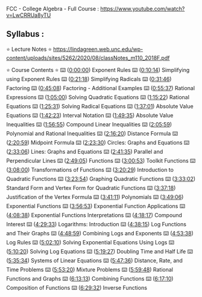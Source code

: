 FCC - College Algebra - Full Course :
https://www.youtube.com/watch?v=LwCRRUa8yTU

## Syllabus :
⭐️ Lecture Notes ⭐️
https://lindagreen.web.unc.edu/wp-content/uploads/sites/5262/2020/08/classNotes_m110_2018F.pdf

⭐️ Course Contents ⭐️ 
⌨️ ([0:00:00](https://www.youtube.com/watch?v=LwCRRUa8yTU)) Exponent Rules 
⌨️ ([0:10:14](https://www.youtube.com/watch?v=LwCRRUa8yTU&t=614s)) Simplifying using Exponent Rules
⌨️ ([0:21:18](https://www.youtube.com/watch?v=LwCRRUa8yTU&t=1278s)) Simplifying Radicals 
⌨️ ([0:31:46](https://www.youtube.com/watch?v=LwCRRUa8yTU&t=1906s)) Factoring 
⌨️ ([0:45:08](https://www.youtube.com/watch?v=LwCRRUa8yTU&t=2708s)) Factoring - Additional Examples 
⌨️ ([0:55:37](https://www.youtube.com/watch?v=LwCRRUa8yTU&t=3337s)) Rational Expressions
⌨️ ([1:05:00](https://www.youtube.com/watch?v=LwCRRUa8yTU&t=3900s)) Solving Quadratic Equations 
⌨️ ([1:15:22](https://www.youtube.com/watch?v=LwCRRUa8yTU&t=4522s)) Rational Equations
⌨️ ([1:25:31](https://www.youtube.com/watch?v=LwCRRUa8yTU&t=5131s)) Solving Radical Equations 
⌨️ ([1:37:01](https://www.youtube.com/watch?v=LwCRRUa8yTU&t=5821s)) Absolute Value Equations 
⌨️ ([1:42:23](https://www.youtube.com/watch?v=LwCRRUa8yTU&t=6143s)) Interval Notation
⌨️ ([1:49:35](https://www.youtube.com/watch?v=LwCRRUa8yTU&t=6575s)) Absolute Value Inequalities 
⌨️ ([1:56:55](https://www.youtube.com/watch?v=LwCRRUa8yTU&t=7015s)) Compound Linear Inequalities
⌨️ ([2:05:59](https://www.youtube.com/watch?v=LwCRRUa8yTU&t=7559s)) Polynomial and Rational Inequalities
⌨️ ([2:16:20](https://www.youtube.com/watch?v=LwCRRUa8yTU&t=8180s)) Distance Formula 
⌨️ ([2:20:59](https://www.youtube.com/watch?v=LwCRRUa8yTU&t=8459s)) Midpoint Formula 
⌨️ ([2:23:30](https://www.youtube.com/watch?v=LwCRRUa8yTU&t=8610s)) Circles: Graphs and Equations 
⌨️ ([2:33:06](https://www.youtube.com/watch?v=LwCRRUa8yTU&t=9186s)) Lines: Graphs and Equations
⌨️ ([2:41:35](https://www.youtube.com/watch?v=LwCRRUa8yTU&t=9695s)) Parallel and Perpendicular Lines 
⌨️ ([2:49:05](https://www.youtube.com/watch?v=LwCRRUa8yTU&t=10145s)) Functions 
⌨️ ([3:00:53](https://www.youtube.com/watch?v=LwCRRUa8yTU&t=10853s)) Toolkit Functions 
⌨️ ([3:08:00](https://www.youtube.com/watch?v=LwCRRUa8yTU&t=11280s)) Transformations of Functions 
⌨️ ([3:20:29](https://www.youtube.com/watch?v=LwCRRUa8yTU&t=12029s)) Introduction to Quadratic Functions 
⌨️ ([3:23:54](https://www.youtube.com/watch?v=LwCRRUa8yTU&t=12234s)) Graphing Quadratic Functions 
⌨️ ([3:33:02](https://www.youtube.com/watch?v=LwCRRUa8yTU&t=12782s)) Standard Form and Vertex Form for Quadratic Functions 
⌨️ ([3:37:18](https://www.youtube.com/watch?v=LwCRRUa8yTU&t=13038s)) Justification of the Vertex Formula 
⌨️ ([3:41:11](https://www.youtube.com/watch?v=LwCRRUa8yTU&t=13271s)) Polynomials
⌨️ ([3:49:06](https://www.youtube.com/watch?v=LwCRRUa8yTU&t=13746s)) Exponential Functions 
⌨️ ([3:56:53](https://www.youtube.com/watch?v=LwCRRUa8yTU&t=14213s)) Exponential Function Applications
⌨️ ([4:08:38](https://www.youtube.com/watch?v=LwCRRUa8yTU&t=14918s)) Exponential Functions Interpretations 
⌨️ ([4:18:17](https://www.youtube.com/watch?v=LwCRRUa8yTU&t=15497s)) Compound Interest 
⌨️ ([4:29:33](https://www.youtube.com/watch?v=LwCRRUa8yTU&t=16173s)) Logarithms: Introduction 
⌨️ ([4:38:15](https://www.youtube.com/watch?v=LwCRRUa8yTU&t=16695s)) Log Functions and Their Graphs
⌨️ ([4:48:59](https://www.youtube.com/watch?v=LwCRRUa8yTU&t=17339s)) Combining Logs and Exponents 
⌨️ ([4:53:38](https://www.youtube.com/watch?v=LwCRRUa8yTU&t=17618s)) Log Rules 
⌨️ ([5:02:10](https://www.youtube.com/watch?v=LwCRRUa8yTU&t=18130s)) Solving Exponential Equations Using Logs
⌨️ ([5:10:20](https://www.youtube.com/watch?v=LwCRRUa8yTU&t=18620s)) Solving Log Equations 
⌨️ ([5:19:27](https://www.youtube.com/watch?v=LwCRRUa8yTU&t=19167s)) Doubling Time and Half Life 
⌨️ ([5:35:34](https://www.youtube.com/watch?v=LwCRRUa8yTU&t=20134s)) Systems of Linear Equations 
⌨️ ([5:47:36](https://www.youtube.com/watch?v=LwCRRUa8yTU&t=20856s)) Distance, Rate, and Time Problems 
⌨️ ([5:53:20](https://www.youtube.com/watch?v=LwCRRUa8yTU&t=21200s)) Mixture Problems 
⌨️ ([5:59:48](https://www.youtube.com/watch?v=LwCRRUa8yTU&t=21588s)) Rational Functions and Graphs
⌨️ ([6:13:13](https://www.youtube.com/watch?v=LwCRRUa8yTU&t=22393s)) Combining Functions 
⌨️ ([6:17:10](https://www.youtube.com/watch?v=LwCRRUa8yTU&t=22630s)) Composition of Functions 
⌨️ ([6:29:32](https://www.youtube.com/watch?v=LwCRRUa8yTU&t=23372s)) Inverse Functions